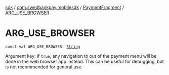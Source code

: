 [sdk](../../index.md) / [com.swedbankpay.mobilesdk](../index.md) / [PaymentFragment](index.md) / [ARG_USE_BROWSER](./-a-r-g_-u-s-e_-b-r-o-w-s-e-r.md)

# ARG_USE_BROWSER

`const val ARG_USE_BROWSER: `[`String`](https://kotlinlang.org/api/latest/jvm/stdlib/kotlin/-string/index.html)

Argument key: if `true`, any navigation to out of the payment menu will be done
in the web browser app instead. This can be useful for debugging, but is not
recommended for general use.

